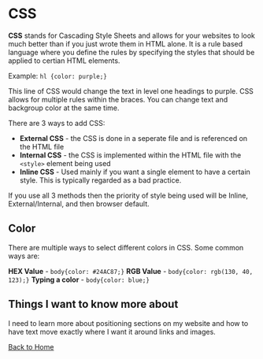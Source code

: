 # CSS

**CSS** stands for Cascading Style Sheets and allows for your websites to look much better than if you just wrote them in HTML alone. It is a rule based language where you define the rules by specifying the styles that should be applied to certian HTML elements.

Example: `hl {color: purple;}`

This line of CSS would change the text in level one headings to purple. CSS allows for multiple rules within the braces.  You can change text and backgroup color at the same time.

There are 3 ways to add CSS:

- **External CSS** - the CSS is done in a seperate file and is referenced on the HTML file
- **Internal CSS** - the CSS is implemented within the HTML file with the `<style>` element being used
- **Inline CSS** - Used mainly if you want a single element to have a certain style. This is typically regarded as a bad practice.

If you use all 3 methods then the priority of style being used will be Inline, External/Internal, and then browser default.

## Color

There are multiple ways to select different colors in CSS.  Some common ways are:

**HEX Value** - `body{color: #24AC87;}`
**RGB Value** - `body{color: rgb(130, 40, 123);}`
**Typing a color** - `body{color: blue;}`

## Things I want to know more about

I need to learn more about positioning sections on my website and how to have text move exactly where I want it around links and images.

[Back to Home](../README.md)

